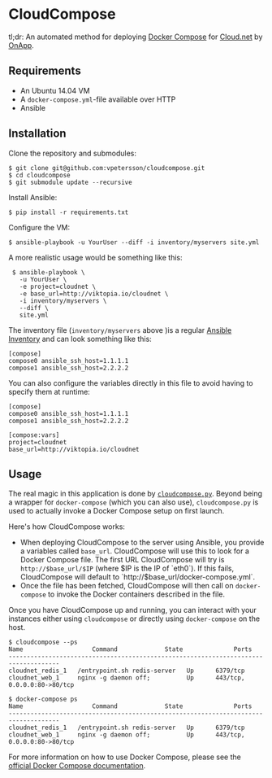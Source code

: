 # CloudCompose

tl;dr: An automated method for deploying [Docker Compose](https://docs.docker.com/compose/) for [Cloud.net](http://cloud.net) by [OnApp](https://onapp.com/).

## Requirements

 * An Ubuntu 14.04 VM
 * A `docker-compose.yml`-file available over HTTP
 * Ansible

## Installation

Clone the repository and submodules:

```
$ git clone git@github.com:vpetersson/cloudcompose.git
$ cd cloudcompose
$ git submodule update --recursive
```

Install Ansible:

`$ pip install -r requirements.txt`

Configure the VM:

`$ ansible-playbook -u YourUser --diff -i inventory/myservers site.yml`

A more realistic usage would be something like this:

 ```
  $ ansible-playbook \
    -u YourUser \
    -e project=cloudnet \
    -e base_url=http://viktopia.io/cloudnet \
    -i inventory/myservers \
    --diff \
    site.yml
 ```

The inventory file (`inventory/myservers` above )is a regular [Ansible Inventory](https://docs.ansible.com/ansible/intro_inventory.html) and can look something like this:

```
[compose]
compose0 ansible_ssh_host=1.1.1.1
compose1 ansible_ssh_host=2.2.2.2
```

You can also configure the variables directly in this file to avoid having to specify them at runtime:

```
[compose]
compose0 ansible_ssh_host=1.1.1.1
compose1 ansible_ssh_host=2.2.2.2

[compose:vars]
project=cloudnet
base_url=http://viktopia.io/cloudnet
```

## Usage

The real magic in this application is done by [`cloudcompose.py`](https://github.com/vpetersson/cloudcompose/blob/master/roles/cloudcompose/files/cloudcompose.py). Beyond being a wrapper for `docker-compose` (which you can also use), `cloudcompose.py` is used to actually invoke a Docker Compose setup on first launch.

Here's how CloudCompose works:

 * When deploying CloudCompose to the server using Ansible, you provide a variables called `base_url`. CloudCompose will use this to look for a Docker Compose file. The first URL CloudCompose will try is `http://$base_url/$IP` (where $IP is the IP of `eth0`). If this fails, CloudCompose will default to `http://$base_url/docker-compose.yml`.
 * Once the file has been fetched, CloudCompose will then call on `docker-compose` to invoke the Docker containers described in the file.

Once you have CloudCompose up and running, you can interact with your instances either using `cloudcompose` or directly using `docker-compose` on the host.

```
$ cloudcompose --ps
Name                   Command             State              Ports
------------------------------------------------------------------------------------
cloudnet_redis_1   /entrypoint.sh redis-server   Up      6379/tcp
cloudnet_web_1     nginx -g daemon off;          Up      443/tcp, 0.0.0.0:80->80/tcp
```

```
$ docker-compose ps
Name                   Command             State              Ports
------------------------------------------------------------------------------------
cloudnet_redis_1   /entrypoint.sh redis-server   Up      6379/tcp
cloudnet_web_1     nginx -g daemon off;          Up      443/tcp, 0.0.0.0:80->80/tcp
```

For more information on how to use Docker Compose, please see the [official Docker Compose documentation](https://docs.docker.com/compose/).
